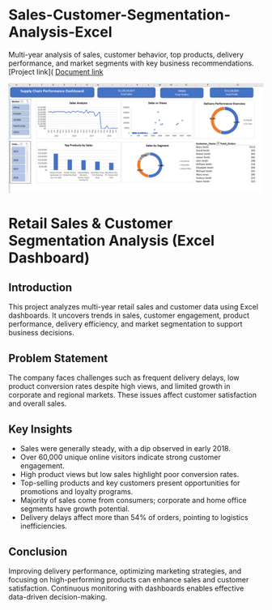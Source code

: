 # Sales-Customer-Segmentation-Analysis-Excel
Multi-year analysis of sales, customer behavior, top products, delivery performance, and market segments with key business recommendations.
[Project link](
[Document link](https://docs.google.com/document/d/1SBu_hUscHLNzd_gVO0lrupuVVBE0pc1UFX6mpqemQmk/edit?usp=sharing)

![Image Alt](https://github.com/mounika2906/Sales-Customer-Segmentation-Analysis-Excel-/blob/af82fa95779bf73663c2deea8a48dc269d53d869/excel%20dashboard.png)


# Retail Sales & Customer Segmentation Analysis (Excel Dashboard)

## Introduction
This project analyzes multi-year retail sales and customer data using Excel dashboards. It uncovers trends in sales, customer engagement, product performance, delivery efficiency, and market segmentation to support business decisions.

## Problem Statement
The company faces challenges such as frequent delivery delays, low product conversion rates despite high views, and limited growth in corporate and regional markets. These issues affect customer satisfaction and overall sales.

## Key Insights
- Sales were generally steady, with a dip observed in early 2018.  
- Over 60,000 unique online visitors indicate strong customer engagement.  
- High product views but low sales highlight poor conversion rates.  
- Top-selling products and key customers present opportunities for promotions and loyalty programs.  
- Majority of sales come from consumers; corporate and home office segments have growth potential.  
- Delivery delays affect more than 54% of orders, pointing to logistics inefficiencies.

## Conclusion
Improving delivery performance, optimizing marketing strategies, and focusing on high-performing products can enhance sales and customer satisfaction. Continuous monitoring with dashboards enables effective data-driven decision-making.



